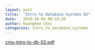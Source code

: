 ```yaml
---
layout: post
title:  "Intro to Database Systems 02"
date:   2018-10-04 00:18:20
author: Kwanghee Choi
categories: intro_to_database_systems
---
```


[cmu-intro-to-db-02.pdf](/assets/pdfs/cmu-intro-to-db-02.pdf)
<div width="100%" style="padding-bottom:130%; display:block; position: relative;">
<object data="/assets/pdfs/cmu-intro-to-db-02.pdf" type="application/pdf" width="100%" height="100%" style="position:absolute;"/>
</div>
